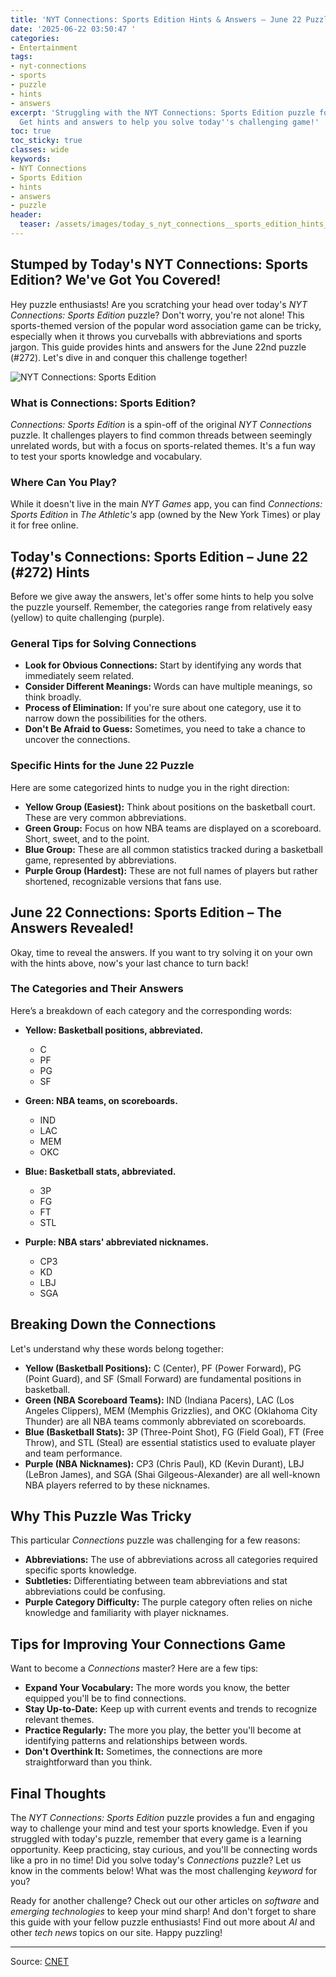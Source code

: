 ```yaml
---
title: 'NYT Connections: Sports Edition Hints & Answers – June 22 Puzzle'
date: '2025-06-22 03:50:47 '
categories:
- Entertainment
tags:
- nyt-connections
- sports
- puzzle
- hints
- answers
excerpt: 'Struggling with the NYT Connections: Sports Edition puzzle for June 22?
  Get hints and answers to help you solve today''s challenging game!'
toc: true
toc_sticky: true
classes: wide
keywords:
- NYT Connections
- Sports Edition
- hints
- answers
- puzzle
header:
  teaser: /assets/images/today_s_nyt_connections__sports_edition_hints_and__20250622035047.jpg
---
```


## Stumped by Today's NYT Connections: Sports Edition? We've Got You Covered!

Hey puzzle enthusiasts! Are you scratching your head over today's *NYT Connections: Sports Edition* puzzle? Don't worry, you're not alone! This sports-themed version of the popular word association game can be tricky, especially when it throws you curveballs with abbreviations and sports jargon. This guide provides hints and answers for the June 22nd puzzle (#272). Let's dive in and conquer this challenge together!

![NYT Connections: Sports Edition](https://www.cnet.com/a/img/resize/c7e1d294a1a554f051860c8dddd6fd0c6527b452/hub/2024/10/16/c34cfc41-01f2-4b1a-80a8-f6479c50c02e/connections-sports-edition-6859.jpg?auto=webp&fit=crop&height=614&width=1092)

### What is Connections: Sports Edition?

*Connections: Sports Edition* is a spin-off of the original *NYT Connections* puzzle. It challenges players to find common threads between seemingly unrelated words, but with a focus on sports-related themes. It's a fun way to test your sports knowledge and vocabulary.

### Where Can You Play?

While it doesn't live in the main *NYT Games* app, you can find *Connections: Sports Edition* in *The Athletic's* app (owned by the New York Times) or play it for free online. 

## Today's Connections: Sports Edition – June 22 (#272) Hints

Before we give away the answers, let's offer some hints to help you solve the puzzle yourself. Remember, the categories range from relatively easy (yellow) to quite challenging (purple).

### General Tips for Solving Connections

*   **Look for Obvious Connections:** Start by identifying any words that immediately seem related.
*   **Consider Different Meanings:** Words can have multiple meanings, so think broadly.
*   **Process of Elimination:** If you're sure about one category, use it to narrow down the possibilities for the others.
*   **Don't Be Afraid to Guess:** Sometimes, you need to take a chance to uncover the connections.

### Specific Hints for the June 22 Puzzle

Here are some categorized hints to nudge you in the right direction:

*   **Yellow Group (Easiest):** Think about positions on the basketball court. These are very common abbreviations.
*   **Green Group:** Focus on how NBA teams are displayed on a scoreboard. Short, sweet, and to the point.
*   **Blue Group:** These are all common statistics tracked during a basketball game, represented by abbreviations.
*   **Purple Group (Hardest):** These are not full names of players but rather shortened, recognizable versions that fans use.

## June 22 Connections: Sports Edition – The Answers Revealed!

Okay, time to reveal the answers. If you want to try solving it on your own with the hints above, now's your last chance to turn back!

### The Categories and Their Answers

Here’s a breakdown of each category and the corresponding words:

*   **Yellow: Basketball positions, abbreviated.**
    *   C
    *   PF
    *   PG
    *   SF

*   **Green: NBA teams, on scoreboards.**
    *   IND
    *   LAC
    *   MEM
    *   OKC

*   **Blue: Basketball stats, abbreviated.**
    *   3P
    *   FG
    *   FT
    *   STL

*   **Purple: NBA stars' abbreviated nicknames.**
    *   CP3
    *   KD
    *   LBJ
    *   SGA

## Breaking Down the Connections

Let's understand why these words belong together:

*   **Yellow (Basketball Positions):** C (Center), PF (Power Forward), PG (Point Guard), and SF (Small Forward) are fundamental positions in basketball.
*   **Green (NBA Scoreboard Teams):** IND (Indiana Pacers), LAC (Los Angeles Clippers), MEM (Memphis Grizzlies), and OKC (Oklahoma City Thunder) are all NBA teams commonly abbreviated on scoreboards.
*   **Blue (Basketball Stats):** 3P (Three-Point Shot), FG (Field Goal), FT (Free Throw), and STL (Steal) are essential statistics used to evaluate player and team performance.
*   **Purple (NBA Nicknames):** CP3 (Chris Paul), KD (Kevin Durant), LBJ (LeBron James), and SGA (Shai Gilgeous-Alexander) are all well-known NBA players referred to by these nicknames.

## Why This Puzzle Was Tricky

This particular *Connections* puzzle was challenging for a few reasons:

*   **Abbreviations:** The use of abbreviations across all categories required specific sports knowledge.
*   **Subtleties:** Differentiating between team abbreviations and stat abbreviations could be confusing.
*   **Purple Category Difficulty:** The purple category often relies on niche knowledge and familiarity with player nicknames.

## Tips for Improving Your Connections Game

Want to become a *Connections* master? Here are a few tips:

*   **Expand Your Vocabulary:** The more words you know, the better equipped you'll be to find connections.
*   **Stay Up-to-Date:** Keep up with current events and trends to recognize relevant themes.
*   **Practice Regularly:** The more you play, the better you'll become at identifying patterns and relationships between words.
*   **Don't Overthink It:** Sometimes, the connections are more straightforward than you think.

## Final Thoughts

The *NYT Connections: Sports Edition* puzzle provides a fun and engaging way to challenge your mind and test your sports knowledge. Even if you struggled with today's puzzle, remember that every game is a learning opportunity. Keep practicing, stay curious, and you'll be connecting words like a pro in no time! Did you solve today's *Connections* puzzle? Let us know in the comments below! What was the most challenging *keyword* for you?

Ready for another challenge? Check out our other articles on *software* and *emerging technologies* to keep your mind sharp! And don't forget to share this guide with your fellow puzzle enthusiasts! Find out more about *AI* and other *tech news* topics on our site. Happy puzzling!

---

Source: [CNET](https://www.cnet.com/tech/gaming/todays-nyt-connections-sports-edition-hints-and-answers-for-june-22-272/#ftag=CAD590a51e)